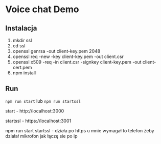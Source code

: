 # Voice chat Demo

## Instalacja
1. mkdir ssl
2. cd ssl
3. openssl genrsa -out client-key.pem 2048
4. openssl req -new -key client-key.pem -out client.csr
5. openssl x509 -req -in client.csr -signkey client-key.pem -out client-cert.pem
6. npm install

## Run
<code>npm run start</code> lub <code>npm run startssl</code>

start - http://localhost:3000

startssl - https://localhost:3001

npm run start startssl - działa po https u mnie wymagał to telefon żeby działał mikrofon jak łączę sie po ip
